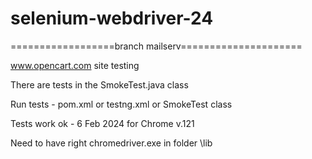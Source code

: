 # selenium-webdriver-24

==================branch mailserv=====================

www.opencart.com site testing 

There are tests in the SmokeTest.java class

Run tests - pom.xml or testng.xml or SmokeTest class

Tests work ok - 6 Feb 2024 for Chrome v.121

Need to have right chromedriver.exe in folder \lib



